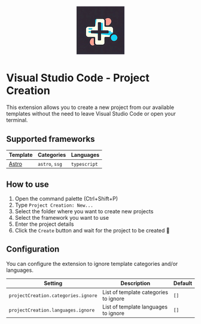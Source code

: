 <h1 align="center">
  <img alt="Project Creation" src="./assets/project-creation-128x128.png" />
</h1>

# Visual Studio Code - Project Creation

This extension allows you to create a new project from our available templates without the need to leave Visual Studio Code or open your terminal.

## Supported frameworks

| Template | Categories | Languages |
| --- | --- | --- |
| [Astro](https://astro.build) | `astro`, `ssg` | `typescript` |

## How to use

1. Open the command palette (Ctrl+Shift+P)
2. Type `Project Creation: New...`
3. Select the folder where you want to create new projects
4. Select the framework you want to use
5. Enter the project details
6. Click the `Create` button and wait for the project to be created 🚀

## Configuration

You can configure the extension to ignore template categories and/or languages.

| Setting | Description | Default |
| --- | --- | --- |
| `projectCreation.categories.ignore` | List of template categories to ignore | `[]` |
| `projectCreation.languages.ignore` | List of template languages to ignore | `[]` |
